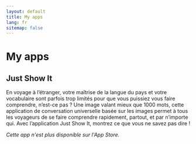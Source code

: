 ```yaml
---
layout: default
title: My apps
lang: fr
sitemap: false
---
```


# My apps

## Just Show It

En voyage à l’étranger, votre maîtrise de la langue du pays et votre vocabulaire
sont parfois trop limités pour que vous puissiez vous faire comprendre, n’est-ce
pas ? Une image valant mieux que 1000 mots, cette application de conversation
universelle basée sur les images permet à tous les voyageurs de se faire
comprendre rapidement, partout, et par n’importe qui. Avec l’application Just
Show It, montrez ce que vous ne savez pas dire !

_Cette app n'est plus disponible sur l'App Store._
